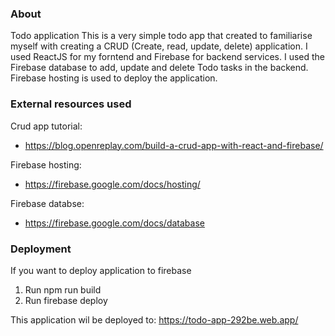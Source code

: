 ### About 

Todo application
This is a very simple todo app that created to familiarise myself with creating a CRUD (Create, read, update, delete) application. I used ReactJS for my forntend and Firebase for backend services.
I used the Firebase database to add, update and delete Todo tasks in the backend. Firebase hosting is used to deploy the application.


### External resources used

Crud app tutorial:
- https://blog.openreplay.com/build-a-crud-app-with-react-and-firebase/
  
Firebase hosting:
- https://firebase.google.com/docs/hosting/

Firebase databse:
- https://firebase.google.com/docs/database


### Deployment

If you want to deploy application to firebase
1. Run npm run build
2. Run firebase deploy

This application wil be deployed to: https://todo-app-292be.web.app/
